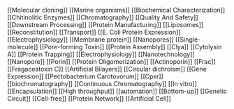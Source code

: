 [[Molecular cloning]]
[[Marine organisms]]
[[Biochemical Characterization]]
[[Chitinolitic Enzymes]]
[[Chromatography]]
[[Quality And Safety]]
[[Downstream Processing]]
[[Protein Manufacturing]]
[[Liposomes]]
[[Reconstitution]]
[[Transport]]
[[E. Coli Protein Expression]]
[[Electrophysiology]]
[[Membrane protein]]
[[Nanopores]]
[[Single-molecule]]
[[Pore-forming Toxin]]
[[Protein Assembly]]
[[Clya]]
[[Cytolysin A]]
[[Protein Trapping]]
[[Electrophysiology]]
[[Nanotechnology]]
[[Nanopore]]
[[Porin]]
[[Protein Oligomerization]]
[[Actinoporin]]
[[Frac]]
[[Fragaceatoxin C]]
[[Artificial Bilayers]]
[[Circular dichroism]]
[[Gene Expression]]
[[Pectobacterium Carotovorum]]
[[Cpxr]]
[[biochromatography]]
[[Continuous Chromatography]]
[[In vitro]]
[[Encapsulation]]
[[High throughput]]
[[automation]]
[[Bottom-up]]
[[Genetic Circuit]]
[[Cell-free]]
[[Protein Network]]
[[Artificial Cell]]

